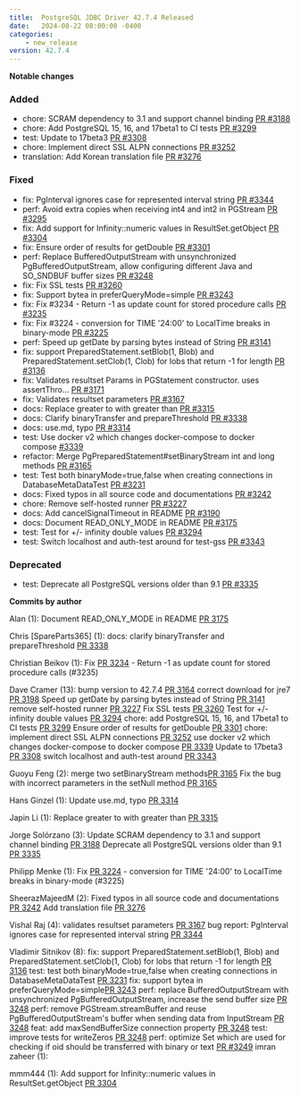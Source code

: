 ```yaml
---
title:  PostgreSQL JDBC Driver 42.7.4 Released
date:   2024-08-22 08:00:00 -0400
categories:
    - new_release
version: 42.7.4
---
```

**Notable changes**


### Added
* chore: SCRAM dependency to 3.1 and support channel binding [PR #3188](https://github.com/pgjdbc/pgjdbc/pull/3188)
* chore: Add PostgreSQL 15, 16, and 17beta1 to CI tests [PR #3299](https://github.com/pgjdbc/pgjdbc/pull/3299)
* test: Update to 17beta3 [PR #3308](https://github.com/pgjdbc/pgjdbc/pull/3308)
* chore: Implement direct SSL ALPN connections [PR #3252](https://github.com/pgjdbc/pgjdbc/pull/3252)
* translation: Add Korean translation file [PR #3276](https://github.com/pgjdbc/pgjdbc/pull/3276)

### Fixed
* fix: PgInterval ignores case for represented interval string [PR #3344](https://github.com/pgjdbc/pgjdbc/pull/3344)
* perf: Avoid extra copies when receiving int4 and int2 in PGStream [PR #3295](https://github.com/pgjdbc/pgjdbc/pull/3295)
* fix: Add support for Infinity::numeric values in ResultSet.getObject [PR #3304](https://github.com/pgjdbc/pgjdbc/pull/3304)
* fix: Ensure order of results for getDouble [PR #3301](https://github.com/pgjdbc/pgjdbc/pull/3301)
* perf: Replace BufferedOutputStream with unsynchronized PgBufferedOutputStream, allow configuring different Java and SO_SNDBUF buffer sizes [PR #3248](https://github.com/pgjdbc/pgjdbc/pull/3248)
* fix: Fix SSL tests [PR #3260](https://github.com/pgjdbc/pgjdbc/pull/3260)
* fix: Support bytea in preferQueryMode=simple [PR #3243](https://github.com/pgjdbc/pgjdbc/pull/3243)
* fix:  Fix #3234 - Return -1 as update count for stored procedure calls [PR #3235](https://github.com/pgjdbc/pgjdbc/pull/3235)
* fix:  Fix #3224 - conversion for TIME '24:00' to LocalTime breaks in binary-mode [PR #3225](https://github.com/pgjdbc/pgjdbc/pull/3225)
* perf:  Speed up getDate by parsing bytes instead of String [PR #3141](https://github.com/pgjdbc/pgjdbc/pull/3141)
* fix: support PreparedStatement.setBlob(1, Blob) and PreparedStatement.setClob(1, Clob) for lobs that return -1 for length [PR #3136](https://github.com/pgjdbc/pgjdbc/pull/3136)
* fix: Validates resultset Params in PGStatement constructor. uses assertThro… [PR #3171](https://github.com/pgjdbc/pgjdbc/pull/3171)
* fix: Validates resultset parameters [PR #3167](https://github.com/pgjdbc/pgjdbc/pull/3167)
* docs: Replace greater to with greater than [PR #3315](https://github.com/pgjdbc/pgjdbc/pull/3315)
* docs: Clarify binaryTransfer and prepareThreshold [PR #3338](https://github.com/pgjdbc/pgjdbc/pull/3338)
* docs: use.md, typo [PR #3314](https://github.com/pgjdbc/pgjdbc/pull/3314)
* test: Use docker v2 which changes docker-compose to docker compose  [#3339](https://github.com/pgjdbc/pgjdbc/pull/3339)
* refactor: Merge PgPreparedStatement#setBinaryStream int and long methods [PR #3165](https://github.com/pgjdbc/pgjdbc/pull/3165)
* test: Test both binaryMode=true,false when creating connections in DatabaseMetaDataTest [PR #3231](https://github.com/pgjdbc/pgjdbc/pull/3231)
* docs: Fixed typos in all source code and documentations [PR #3242](https://github.com/pgjdbc/pgjdbc/pull/3242)
* chore: Remove self-hosted runner [PR #3227](https://github.com/pgjdbc/pgjdbc/pull/3227)
* docs: Add cancelSignalTimeout in README [PR #3190](https://github.com/pgjdbc/pgjdbc/pull/3190)
* docs: Document READ_ONLY_MODE in README [PR #3175](https://github.com/pgjdbc/pgjdbc/pull/3175)
* test: Test for +/- infinity double values [PR #3294](https://github.com/pgjdbc/pgjdbc/pull/3294)
* test: Switch localhost and auth-test around for test-gss [PR #3343](https://github.com/pgjdbc/pgjdbc/pull/3343)

### Deprecated
* test: Deprecate all PostgreSQL versions older than 9.1 [PR #3335](https://github.com/pgjdbc/pgjdbc/pull/3335)

**Commits by author**

Alan (1):
Document READ_ONLY_MODE in README [PR 3175](https://github.com/pgjdbc/pgjdbc/pull/3175)

Chris [SpareParts365] (1):
docs: clarify binaryTransfer and prepareThreshold [PR 3338](https://github.com/pgjdbc/pgjdbc/pull/3338)

Christian Beikov (1):
Fix [PR 3234](https://github.com/pgjdbc/pgjdbc/pull/3234) - Return -1 as update count for stored procedure calls (#3235)

Dave Cramer (13):
bump version to 42.7.4 [PR 3164](https://github.com/pgjdbc/pgjdbc/pull/3164)
correct download for jre7 [PR 3198](https://github.com/pgjdbc/pgjdbc/pull/3198)
Speed up getDate by parsing bytes instead of String [PR 3141](https://github.com/pgjdbc/pgjdbc/pull/3141)
remove self-hosted runner [PR 3227](https://github.com/pgjdbc/pgjdbc/pull/3227)
Fix SSL tests [PR 3260](https://github.com/pgjdbc/pgjdbc/pull/3260)
Test for +/- infinity double values [PR 3294](https://github.com/pgjdbc/pgjdbc/pull/3294)
chore: add PostgreSQL 15, 16, and 17beta1 to CI tests [PR 3299](https://github.com/pgjdbc/pgjdbc/pull/3299)
Ensure order of results for getDouble [PR 3301](https://github.com/pgjdbc/pgjdbc/pull/3301)
chore: implement direct SSL ALPN connections [PR 3252](https://github.com/pgjdbc/pgjdbc/pull/3252)
use docker v2 which changes docker-compose to docker compose  [PR 3339](https://github.com/pgjdbc/pgjdbc/pull/3339)
Update to 17beta3 [PR 3308](https://github.com/pgjdbc/pgjdbc/pull/3308)
switch localhost and auth-test around [PR 3343](https://github.com/pgjdbc/pgjdbc/pull/3343)

Guoyu Feng (2):
merge two setBinaryStream methods[PR 3165](https://github.com/pgjdbc/pgjdbc/pull/3165)
Fix the bug with incorrect parameters in the setNull method.[PR 3165](https://github.com/pgjdbc/pgjdbc/pull/3165)

Hans Ginzel (1):
Update use.md, typo [PR 3314](https://github.com/pgjdbc/pgjdbc/pull/3314)

Japin Li (1):
Replace greater to with greater than [PR 3315](https://github.com/pgjdbc/pgjdbc/pull/3315)

Jorge Solórzano (3):
Update SCRAM dependency to 3.1 and support channel binding [PR 3188](https://github.com/pgjdbc/pgjdbc/pull/3188)
Deprecate all PostgreSQL versions older than 9.1 [PR 3335](https://github.com/pgjdbc/pgjdbc/pull/3335)

Philipp Menke (1):
Fix [PR 3224](https://github.com/pgjdbc/pgjdbc/pull/3224) - conversion for TIME '24:00' to LocalTime breaks in binary-mode  (#3225)

SheerazMajeedM (2):
Fixed typos in all source code and documentations [PR 3242](https://github.com/pgjdbc/pgjdbc/pull/3242)
Add translation file [PR 3276](https://github.com/pgjdbc/pgjdbc/pull/3276)

Vishal Raj (4):
validates resultset parameters [PR 3167](https://github.com/pgjdbc/pgjdbc/pull/3167)
bug report: PgInterval ignores case for represented interval string [PR 3344](https://github.com/pgjdbc/pgjdbc/pull/3344)

Vladimir Sitnikov (8):
fix: support PreparedStatement.setBlob(1, Blob) and PreparedStatement.setClob(1, Clob) for lobs that return -1 for length [PR 3136](https://github.com/pgjdbc/pgjdbc/pull/3136)
test: test both binaryMode=true,false when creating connections in DatabaseMetaDataTest [PR 3231](https://github.com/pgjdbc/pgjdbc/pull/3231)
fix: support bytea in preferQueryMode=simple[PR 3243](https://github.com/pgjdbc/pgjdbc/pull/3243)
perf: replace BufferedOutputStream with unsynchronized PgBufferedOutputStream, increase the send buffer size [PR 3248](https://github.com/pgjdbc/pgjdbc/pull/3248)
perf: remove PGStream.streamBuffer and reuse PgBufferedOutputStream's buffer when sending data from InputStream [PR 3248](https://github.com/pgjdbc/pgjdbc/pull/3248)
feat: add maxSendBufferSize connection property [PR 3248](https://github.com/pgjdbc/pgjdbc/pull/3248)
test: improve tests for writeZeros [PR 3248](https://github.com/pgjdbc/pgjdbc/pull/3248)
perf: optimize Set<Integer> which are used for checking if oid should be transferred with binary or text [PR #3249](https://github.com/pgjdbc/pgjdbc/pull/3249)
imran zaheer (1):

mmm444 (1):
Add support for Infinity::numeric values in ResultSet.getObject [PR 3304](https://github.com/pgjdbc/pgjdbc/pull/3304)
